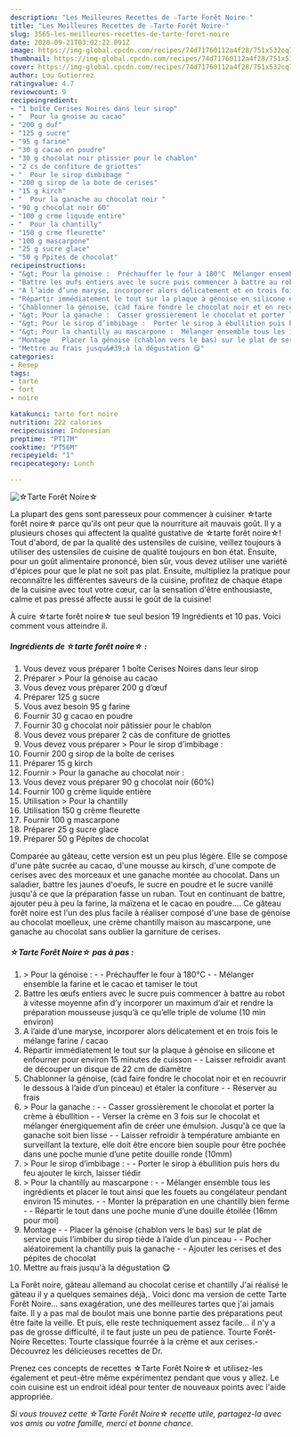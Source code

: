 ```yaml
---
description: "Les Meilleures Recettes de ☆Tarte Forêt Noire☆"
title: "Les Meilleures Recettes de ☆Tarte Forêt Noire☆"
slug: 3565-les-meilleures-recettes-de-tarte-foret-noire
date: 2020-09-21T03:02:22.091Z
image: https://img-global.cpcdn.com/recipes/74d71760112a4f28/751x532cq70/☆tarte-foret-noire☆-photo-principale-de-la-recette.jpg
thumbnail: https://img-global.cpcdn.com/recipes/74d71760112a4f28/751x532cq70/☆tarte-foret-noire☆-photo-principale-de-la-recette.jpg
cover: https://img-global.cpcdn.com/recipes/74d71760112a4f28/751x532cq70/☆tarte-foret-noire☆-photo-principale-de-la-recette.jpg
author: Lou Gutierrez
ratingvalue: 4.7
reviewcount: 9
recipeingredient:
- "1 boîte Cerises Noires dans leur sirop"
- "  Pour la gnoise au cacao"
- "200 g duf"
- "125 g sucre"
- "95 g farine"
- "30 g cacao en poudre"
- "30 g chocolat noir ptissier pour le chablon"
- "2 cs de confiture de griottes"
- "  Pour le sirop dimbibage "
- "200 g sirop de la bote de cerises"
- "15 g kirch"
- "  Pour la ganache au chocolat noir "
- "90 g chocolat noir 60"
- "100 g crme liquide entire"
- "  Pour la chantilly"
- "150 g crme fleurette"
- "100 g mascarpone"
- "25 g sucre glace"
- "50 g Ppites de chocolat"
recipeinstructions:
- "&gt; Pour la génoise :  Préchauffer le four à 180°C  Mélanger ensemble la farine et le cacao et tamiser le tout"
- "Battre les œufs entiers avec le sucre puis commencer à battre au robot à vitesse moyenne afin d’y incorporer un maximum d’air et rendre la préparation mousseuse jusqu’à ce qu’elle triple de volume (10 min environ)"
- "A l’aide d’une maryse, incorporer alors délicatement et en trois fois le mélange farine / cacao"
- "Répartir immédiatement le tout sur la plaque à génoise en silicone et enfourner pour environ 15 minutes de cuisson  Laisser refroidir avant de découper un disque de 22 cm de diamètre"
- "Chablonner la génoise, (càd faire fondre le chocolat noir et en recouvrir le dessous à l’aide d’un pinceau) et étaler la confiture  Réserver au frais"
- "&gt; Pour la ganache :  Casser grossièrement le chocolat et porter la crème à ébullition  Verser la crème en 3 fois sur le chocolat et mélanger énergiquement afin de créer une émulsion. Jusqu&#39;à ce que la ganache soit bien lisse  Laisser refroidir à température ambiante en surveillant la texture, elle doit être encore bien souple pour être pochée dans une poche munie d’une petite douille ronde (10mm)"
- "&gt; Pour le sirop d’imbibage :  Porter le sirop à ébullition puis hors du feu ajouter le kirch, laisser tiédir"
- "&gt; Pour la chantilly au mascarpone :  Mélanger ensemble tous les ingrédients et placer le tout ainsi que les fouets au congélateur pendant environ 15 minutes.  Monter la préparation en une chantilly bien ferme  Répartir le tout dans une poche munie d’une douille étoilée (16mm pour moi)"
- "Montage   Placer la génoise (chablon vers le bas) sur le plat de service puis l’imbiber du sirop tiède à l’aide d’un pinceau  Pocher aléatoirement la chantilly puis la ganache  Ajouter les cerises et des pépites de chocolat"
- "Mettre au frais jusqu&#39;à la dégustation 😋"
categories:
- Resep
tags:
- tarte
- fort
- noire

katakunci: tarte fort noire 
nutrition: 222 calories
recipecuisine: Indonesian
preptime: "PT17M"
cooktime: "PT56M"
recipeyield: "1"
recipecategory: Lunch

---
```



![☆Tarte Forêt Noire☆](https://img-global.cpcdn.com/recipes/74d71760112a4f28/751x532cq70/☆tarte-foret-noire☆-photo-principale-de-la-recette.jpg)

La plupart des gens sont paresseux pour commencer à cuisiner ☆tarte forêt noire☆ parce qu'ils ont peur que la nourriture ait mauvais goût. Il y a plusieurs choses qui affectent la qualité gustative de ☆tarte forêt noire☆! Tout d'abord, de par la qualité des ustensiles de cuisine, veillez toujours à utiliser des ustensiles de cuisine de qualité toujours en bon état. Ensuite, pour un goût alimentaire prononcé, bien sûr, vous devez utiliser une variété d'épices pour que le plat ne soit pas plat. Ensuite, multipliez la pratique pour reconnaître les différentes saveurs de la cuisine, profitez de chaque étape de la cuisine avec tout votre cœur, car la sensation d'être enthousiaste, calme et pas pressé affecte aussi le goût de la cuisine!

<!--inarticleads1-->

À cuire ☆tarte forêt noire☆ tue seul besion 19 Ingrédients et 10 pas. Voici comment vous atteindre il.

##### Ingrédients de ☆tarte forêt noire☆ :

1. Vous devez vous préparer 1 boîte Cerises Noires dans leur sirop
1. Préparer  &gt; Pour la génoise au cacao
1. Vous devez vous préparer 200 g d’œuf
1. Préparer 125 g sucre
1. Vous avez besoin 95 g farine
1. Fournir 30 g cacao en poudre
1. Fournir 30 g chocolat noir pâtissier pour le chablon
1. Vous devez vous préparer 2 càs de confiture de griottes
1. Vous devez vous préparer  &gt; Pour le sirop d’imbibage :
1. Fournir 200 g sirop de la boîte de cerises
1. Préparer 15 g kirch
1. Fournir  &gt; Pour la ganache au chocolat noir :
1. Vous devez vous préparer 90 g chocolat noir (60%)
1. Fournir 100 g crème liquide entière
1. Utilisation  &gt; Pour la chantilly
1. Utilisation 150 g crème fleurette
1. Fournir 100 g mascarpone
1. Préparer 25 g sucre glace
1. Préparer 50 g Pépites de chocolat


Comparée au gâteau, cette version est un peu plus légère. Elle se compose d&#39;une pâte sucrée au cacao, d&#39;une mousse au kirsch, d&#39;une compote de cerises avec des morceaux et une ganache montée au chocolat. Dans un saladier, battre les jaunes d&#39;oeufs, le sucre en poudre et le sucre vanillé jusqu&#39;à ce que la préparation fasse un ruban. Tout en continuant de battre, ajouter peu à peu la farine, la maïzena et le cacao en poudre.… Ce gâteau forêt noire est l&#39;un des plus facile à réaliser composé d&#39;une base de génoise au chocolat moelleux, une crème chantilly maison au mascarpone, une ganache au chocolat sans oublier la garniture de cerises. 

<!--inarticleads2-->

##### ☆Tarte Forêt Noire☆ pas à pas :

1. &gt; Pour la génoise : -  - Préchauffer le four à 180°C -  - Mélanger ensemble la farine et le cacao et tamiser le tout
1. Battre les œufs entiers avec le sucre puis commencer à battre au robot à vitesse moyenne afin d’y incorporer un maximum d’air et rendre la préparation mousseuse jusqu’à ce qu’elle triple de volume (10 min environ)
1. A l’aide d’une maryse, incorporer alors délicatement et en trois fois le mélange farine / cacao
1. Répartir immédiatement le tout sur la plaque à génoise en silicone et enfourner pour environ 15 minutes de cuisson -  - Laisser refroidir avant de découper un disque de 22 cm de diamètre
1. Chablonner la génoise, (càd faire fondre le chocolat noir et en recouvrir le dessous à l’aide d’un pinceau) et étaler la confiture -  - Réserver au frais
1. &gt; Pour la ganache : -  - Casser grossièrement le chocolat et porter la crème à ébullition -  - Verser la crème en 3 fois sur le chocolat et mélanger énergiquement afin de créer une émulsion. Jusqu&#39;à ce que la ganache soit bien lisse -  - Laisser refroidir à température ambiante en surveillant la texture, elle doit être encore bien souple pour être pochée dans une poche munie d’une petite douille ronde (10mm)
1. &gt; Pour le sirop d’imbibage : -  - Porter le sirop à ébullition puis hors du feu ajouter le kirch, laisser tiédir
1. &gt; Pour la chantilly au mascarpone : -  - Mélanger ensemble tous les ingrédients et placer le tout ainsi que les fouets au congélateur pendant environ 15 minutes. -  - Monter la préparation en une chantilly bien ferme -  - Répartir le tout dans une poche munie d’une douille étoilée (16mm pour moi)
1. Montage  -  - Placer la génoise (chablon vers le bas) sur le plat de service puis l’imbiber du sirop tiède à l’aide d’un pinceau -  - Pocher aléatoirement la chantilly puis la ganache -  - Ajouter les cerises et des pépites de chocolat
1. Mettre au frais jusqu&#39;à la dégustation 😋


La Forêt noire, gâteau allemand au chocolat cerise et chantilly J&#39;ai réalisé le gâteau il y a quelques semaines déjà,. Voici donc ma version de cette Tarte Forêt Noire… sans exagération, une des meilleures tartes que j&#39;ai jamais faite. Il y a pas mal de boulot mais une bonne partie des préparations peut être faite la veille. Et puis, elle reste techniquement assez facile… il n&#39;y a pas de grosse difficulté, il te faut juste un peu de patience. Tourte Forêt-Noire Recettes: Tourte classique fourrée à la crème et aux cerises.- Découvrez les délicieuses recettes de Dr. 

<!--inarticleads1-->

<p>
Prenez ces concepts de recettes ☆Tarte Forêt Noire☆ et utilisez-les également et peut-être même expérimentez pendant que vous y allez. Le coin cuisine est un endroit idéal pour tenter de nouveaux points avec l'aide appropriée.
</p>

<p>
<i>Si vous trouvez cette ☆Tarte Forêt Noire☆ recette utile, partagez-la avec vos amis ou votre famille, merci et bonne chance.</i>
</p>
